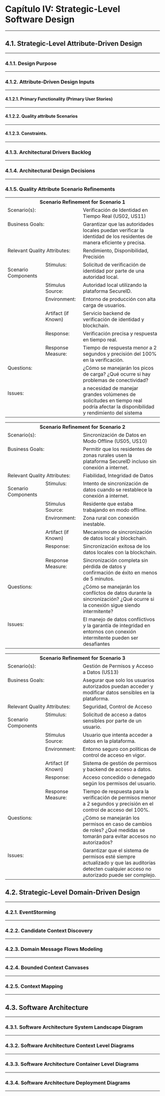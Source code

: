 # Capítulo IV: Strategic-Level Software Design
---
## 4.1. Strategic-Level Attribute-Driven Design
---
### 4.1.1. Design Purpose
---
### 4.1.2. Attribute-Driven Design Inputs
---
#### 4.1.2.1. Primary Functionality (Primary User Stories)
---
#### 4.1.2.2. Quality attribute Scenarios
---
#### 4.1.2.3. Constraints.
---
### 4.1.3. Architectural Drivers Backlog
---
### 4.1.4. Architectural Design Decisions
---
### 4.1.5. Quality Attribute Scenario Refinements

<table> <tr> <th colspan="3" valign="top">Scenario Refinement for Scenario 1</th> </tr> <tr> <td colspan="2" valign="top">Scenario(s):</td> <td valign="top">Verificación de Identidad en Tiempo Real (US02, US11)</td> </tr> <tr> <td colspan="2" valign="top">Business Goals:</td> <td valign="top">Garantizar que las autoridades locales puedan verificar la identidad de los residentes de manera eficiente y precisa.</td> </tr> <tr> <td colspan="2" valign="top">Relevant Quality Attributes:</td> <td valign="top">Rendimiento, Disponibilidad, Precisión</td> </tr> <tr> <td rowspan="6" valign="top"> <p></p> <p></p> <p>Scenario Components</p> </td> <td valign="top">Stimulus:</td> <td valign="top">Solicitud de verificación de identidad por parte de una autoridad local.</td> </tr> <tr> <td valign="top">Stimulus Source:</td> <td valign="top">Autoridad local utilizando la plataforma SecureID.</td> </tr> <tr> <td valign="top">Environment:</td> <td valign="top">Entorno de producción con alta carga de usuarios.</td> </tr> <tr> <td valign="top">Artifact (if Known)</td> <td valign="top">Servicio backend de verificación de identidad y blockchain.</td> </tr> <tr> <td valign="top">Response:</td> <td valign="top">Verificación precisa y respuesta en tiempo real.</td> </tr> <tr> <td valign="top">Response Measure:</td> <td valign="top">Tiempo de respuesta menor a 2 segundos y precisión del 100% en la verificación.</td> </tr> <tr> <td colspan="2" valign="top">Questions:</td> <td valign="top">¿Cómo se manejarán los picos de carga? ¿Qué ocurre si hay problemas de conectividad?</td> </tr> <tr> <td colspan="2" valign="top"> <p>Issues:</p> <p></p> </td> <td valign="top">a necesidad de manejar grandes volúmenes de solicitudes en tiempo real podría afectar la disponibilidad y rendimiento del sistema</td> </tr> </table>

<table> <tr> <th colspan="3" valign="top">Scenario Refinement for Scenario 2</th> </tr> <tr> <td colspan="2" valign="top">Scenario(s):</td> <td valign="top">Sincronización de Datos en Modo Offline (US05, US10)</td> </tr> <tr> <td colspan="2" valign="top">Business Goals:</td> <td valign="top">Permitir que los residentes de zonas rurales usen la plataforma SecureID incluso sin conexión a internet.</td> </tr> <tr> <td colspan="2" valign="top">Relevant Quality Attributes:</td> <td valign="top">Fiabilidad, Integridad de Datos</td> </tr> <tr> <td rowspan="6" valign="top"> <p></p> <p></p> <p>Scenario Components</p> </td> <td valign="top">Stimulus:</td> <td valign="top">Intento de sincronización de datos cuando se restablece la conexión a internet.</td> </tr> <tr> <td valign="top">Stimulus Source:</td> <td valign="top">Residente que estaba trabajando en modo offline.</td> </tr> <tr> <td valign="top">Environment:</td> <td valign="top">Zona rural con conexión inestable.</td> </tr> <tr> <td valign="top">Artifact (if Known)</td> <td valign="top">Mecanismo de sincronización de datos local y blockchain.</td> </tr> <tr> <td valign="top">Response:</td> <td valign="top">Sincronización exitosa de los datos locales con la blockchain.</td> </tr> <tr> <td valign="top">Response Measure:</td> <td valign="top">Sincronización completa sin pérdida de datos y confirmación de éxito en menos de 5 minutos.</td> </tr> <tr> <td colspan="2" valign="top">Questions:</td> <td valign="top">¿Cómo se manejarán los conflictos de datos durante la sincronización? ¿Qué ocurre si la conexión sigue siendo intermitente?</td> </tr> <tr> <td colspan="2" valign="top"> <p>Issues:</p> <p></p> </td> <td valign="top">El manejo de datos conflictivos y la garantía de integridad en entornos con conexión intermitente pueden ser desafiantes</td> </tr> </table>

<table> <tr> <th colspan="3" valign="top">Scenario Refinement for Scenario 3</th> </tr> <tr> <td colspan="2" valign="top">Scenario(s):</td> <td valign="top">Gestión de Permisos y Acceso a Datos (US13)</td> </tr> <tr> <td colspan="2" valign="top">Business Goals:</td> <td valign="top">Asegurar que solo los usuarios autorizados puedan acceder y modificar datos sensibles en la plataforma.</td> </tr> <tr> <td colspan="2" valign="top">Relevant Quality Attributes:</td> <td valign="top">Seguridad, Control de Acceso</td> </tr> <tr> <td rowspan="6" valign="top"> <p></p> <p></p> <p>Scenario Components</p> </td> <td valign="top">Stimulus:</td> <td valign="top">Solicitud de acceso a datos sensibles por parte de un usuario.</td> </tr> <tr> <td valign="top">Stimulus Source:</td> <td valign="top">Usuario que intenta acceder a datos en la plataforma.</td> </tr> <tr> <td valign="top">Environment:</td> <td valign="top">Entorno seguro con políticas de control de acceso en vigor.</td> </tr> <tr> <td valign="top">Artifact (if Known)</td> <td valign="top">Sistema de gestión de permisos y backend de acceso a datos.</td> </tr> <tr> <td valign="top">Response:</td> <td valign="top">Acceso concedido o denegado según los permisos del usuario.</td> </tr> <tr> <td valign="top">Response Measure:</td> <td valign="top">Tiempo de respuesta para la verificación de permisos menor a 2 segundos y precisión en el control de acceso del 100%.</td> </tr> <tr> <td colspan="2" valign="top">Questions:</td> <td valign="top">¿Cómo se manejarán los permisos en caso de cambios de roles? ¿Qué medidas se tomarán para evitar accesos no autorizados?</td> </tr> <tr> <td colspan="2" valign="top"> <p>Issues:</p> <p></p> </td> <td valign="top">Garantizar que el sistema de permisos esté siempre actualizado y que las auditorías detecten cualquier acceso no autorizado puede ser complejo.</td> </tr> </table>

## 4.2. Strategic-Level Domain-Driven Design
---
### 4.2.1. EventStorming
---
### 4.2.2. Candidate Context Discovery
---
### 4.2.3. Domain Message Flows Modeling
---
### 4.2.4. Bounded Context Canvases
---
### 4.2.5. Context Mapping
---
## 4.3. Software Architecture
---
### 4.3.1. Software Architecture System Landscape Diagram
---
### 4.3.2. Software Architecture Context Level Diagrams
---
### 4.3.3. Software Architecture Container Level Diagrams
---
### 4.3.4. Software Architecture Deployment Diagrams
---